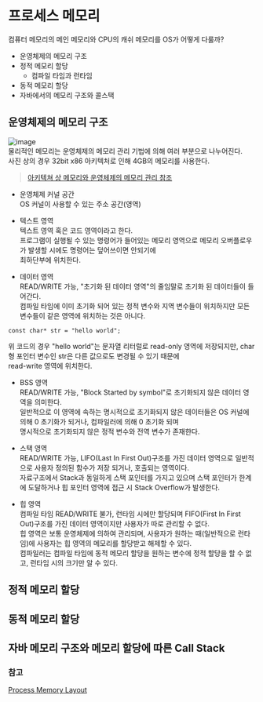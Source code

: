 # 프로세스 메모리

컴퓨터 메모리의 메인 메모리와 CPU의 캐쉬 메모리를 OS가 어떻게 다룰까?

- 운영체제의 메모리 구조 
- 정적 메모리 할당
  - 컴파일 타임과 런타임
- 동적 메모리 할당 
- 자바에서의 메모리 구조와 콜스택 

## 운영체제의 메모리 구조  
![image](https://user-images.githubusercontent.com/38939634/71622791-95f7b700-2c1b-11ea-9525-7ae6416b9a33.png)  
물리적인 메모리는 운영체제의 메모리 관리 기법에 의해 여러 부분으로 나누어진다.  
사진 상의 경우 32bit x86 아키텍처로 인해 4GB의 메모리를 사용한다.
> [아키텍쳐 상 메모리와 운영체제의 메모리 관리 참조]()  

- 운영체제 커널 공간  
OS 커널이 사용할 수 있는 주소 공간(영역)  

- 텍스트 영역  
텍스트 영역 혹은 코드 영역이라고 한다.  
프로그램이 실행될 수 있는 명령어가 들어있는 메모리 영역으로 메모리 오버플로우가 발생할 시에도 명령어는 덮어쓰이면 안되기에  
최하단부에 위치한다.  

- 데이터 영역  
READ/WRITE 가능, "초기화 된 데이터 영역"의 줄임말로 초기화 된 데이터들이 들어간다.  
컴파일 타임에 이미 초기화 되어 있는 정적 변수와 지역 변수들이 위치하지만 모든 변수들이 같은 영역에 위치하는 것은 아니다.  
```
const char* str = "hello world";
```
위 코드의 경우 "hello world"는 문자열 리터럴로 read-only 영역에 저장되지만, char형 포인터 변수인 str은 다른 값으로도 변경될 수 있기 때문에  
read-write 영역에 위치한다.  

- BSS 영역  
READ/WRITE 가능, "Block Started by symbol"로 초기화되지 않은 데이터 영역을 의미한다.  
일반적으로 이 영역에 속하는 명시적으로 초기화되지 않은 데이터들은 OS 커널에 의해 0 초기화가 되거나, 컴파일러에 의해 0 초기화 되며  
명시적으로 초기화되지 않은 정적 변수와 전역 변수가 존재한다.  

- 스택 영역  
READ/WRITE 가능, LIFO(Last In First Out)구조를 가진 데이터 영역으로 일반적으로 사용자 정의된 함수가 저장 되거나, 호출되는 영역이다.  
자료구조에서 Stack과 동일하게 스택 포인터를 가지고 있으며 스택 포인터가 한계에 도달하거나 힙 포인터 영역에 접근 시 Stack Overflow가 발생한다.  


- 힙 영역  
컴파일 타임 READ/WRITE 불가, 런타임 시에만 할당되며 FIFO(First In First Out)구조를 가진 데이터 영역이지만 사용자가 따로 관리할 수 없다.  
힙 영역은 보통 운영체제에 의하여 관리되며, 사용자가 원하는 때(일반적으로 런타임)에 사용자는 힙 영역의 메모리를 할당받고 해제할 수 있다.   
컴파일러는 컴파일 타임에 동적 메모리 할당을 원하는 변수에 정적 할당을 할 수 없고, 런타임 시의 크기만 알 수 있다.  

## 정적 메모리 할당  
## 동적 메모리 할당  
## 자바 메모리 구조와 메모리 할당에 따른 Call Stack  

### 참고  
[Process Memory Layout](https://gabrieletolomei.wordpress.com/miscellanea/operating-systems/in-memory-layout/)  
